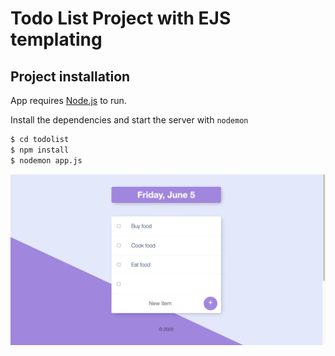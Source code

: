 # Todo List Project with EJS templating

## Project installation 

App requires [Node.js](https://nodejs.org/en/download/) to run.

Install the dependencies and start the server with `nodemon`

```sh
$ cd todolist
$ npm install 
$ nodemon app.js
```

![app](public/images/img.png)